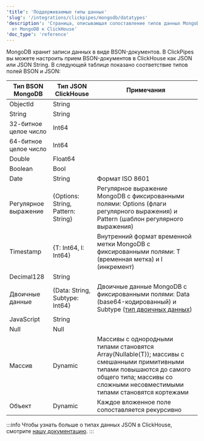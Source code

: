 ```yaml
---
'title': 'Поддерживаемые типы данных'
'slug': '/integrations/clickpipes/mongodb/datatypes'
'description': 'Страница, описывающая сопоставление типов данных MongoDB ClickPipe
  от MongoDB к ClickHouse'
'doc_type': 'reference'
---
```

MongoDB хранит записи данных в виде BSON-документов. В ClickPipes вы можете настроить прием BSON-документов в ClickHouse как JSON или JSON String. В следующей таблице показано соответствие типов полей BSON и JSON:

| Тип BSON MongoDB        | Тип JSON ClickHouse                   | Примечания               |
| ----------------------- | ------------------------------------- | ------------------------ |
| ObjectId                | String                                |                          |
| String                  | String                                |                          |
| 32-битное целое число   | Int64                                 |                          |
| 64-битное целое число   | Int64                                 |                          |
| Double                  | Float64                               |                          |
| Boolean                 | Bool                                  |                          |
| Date                    | String                                | Формат ISO 8601         |
| Регулярное выражение    | \{Options: String, Pattern: String\}  | Регулярное выражение MongoDB с фиксированными полями: Options (флаги регулярного выражения) и Pattern (шаблон регулярного выражения) |
| Timestamp               | \{T: Int64, I: Int64\}                | Внутренний формат временной метки MongoDB с фиксированными полями: T (временная метка) и I (инкремент) |
| Decimal128              | String                                |                          |
| Двоичные данные         | \{Data: String, Subtype: Int64\}      | Двоичные данные MongoDB с фиксированными полями: Data (base64-кодированный) и Subtype ([тип двоичных данных](https://www.mongodb.com/docs/manual/reference/bson-types/#binary-data)) |
| JavaScript              | String                                |                          |
| Null                    | Null                                  |                          |
| Массив                  | Dynamic                               | Массивы с однородными типами становятся Array(Nullable(T)); массивы с смешанными примитивными типами повышаются до самого общего типа; массивы со сложными несовместимыми типами становятся кортежами |
| Объект                  | Dynamic                               | Каждое вложенное поле сопоставляется рекурсивно |

:::info
Чтобы узнать больше о типах данных JSON в ClickHouse, смотрите [нашу документацию](https://clickhouse.com/docs/sql-reference/data-types/newjson).
:::